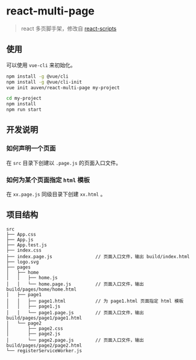 # react-multi-page

> react 多页脚手架，修改自 [react-scripts](https://github.com/facebook/create-react-app/tree/master/packages/react-scripts)

## 使用

可以使用 `vue-cli` 来初始化。

``` bash
npm install -g @vue/cli
npm install -g @vue/cli-init
vue init auven/react-multi-page my-project

cd my-project
npm install
npm run start
```

## 开发说明

### 如何声明一个页面

在 `src` 目录下创建以 `.page.js` 的页面入口文件。

### 如何为某个页面指定 `html` 模板

在 `xx.page.js` 同级目录下创建 `xx.html` 。

## 项目结构

```
src
├── App.css
├── App.js
├── App.test.js
├── index.css
├── index.page.js                // 页面入口文件，输出 build/index.html
├── logo.svg
├── pages
│   ├── home
│   │   ├── home.js
│   │   └── home.page.js         // 页面入口文件，输出 build/pages/home/home.html
│   ├── page1
│   │   ├── page1.html           // 为 page1.html 页面指定 html 模板
│   │   ├── page1.js
│   │   └── page1.page.js        // 页面入口文件，输出 build/pages/page1/page1.html
│   └── page2
│       ├── page2.css
│       ├── page2.js
│       └── page2.page.js        // 页面入口文件，输出 build/pages/page2/page2.html
└── registerServiceWorker.js
```
